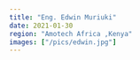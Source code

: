```yaml
---
title: "Eng. Edwin Muriuki"
date: 2021-01-30
region: "Amotech Africa ,Kenya"
images: ["/pics/edwin.jpg"]
---
```



